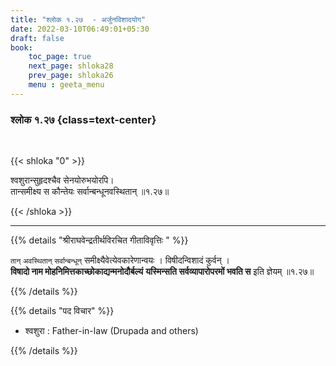 ```yaml
---
title: "श्लोक १.२७  - अर्जुनविशादयोग"
date: 2022-03-10T06:49:01+05:30
draft: false
book:
    toc_page: true
    next_page: shloka28
    prev_page: shloka26
    menu : geeta_menu
---
```




### श्लोक १.२७ {class=text-center}

<br/>

{{< shloka  "0"  >}}

श्वशुरान्सुहृदश्चैव सेनयोरुभयोरपि।  
तान्समीक्ष्य स कौन्तेयः सर्वान्बन्धूनवस्थितान्  ॥१.२७॥

{{< /shloka >}}

---

{{% details "श्रीराघवेन्द्रतीर्थविरचित गीताविवृत्तिः " %}}

`तान्‌` `अवस्थितान्‌` `सर्वान्बन्धून्‌` 
समीक्ष्यैवेत्येवकारेणान्वयः ।
विषीदन्विशादं कुर्वन्‌ ।  
**विषादो नाम मोहनिमित्तकाच्छोकाद्यन्मनोदौर्बल्यं**
**यस्मिन्सति सर्वव्यापारोपरमों भवति स** इति ज्ञेयम्‌ ॥१.२७॥

{{% /details %}}

{{% details "पद विचार" %}}

- श्वशुरा : Father-in-law (Drupada and others)


{{% /details %}}